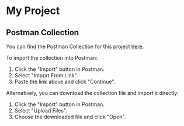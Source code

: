 # My Project

## Postman Collection

You can find the Postman Collection for this project [here](https://github.com/shivambhanu/coderhack/blob/main/CoderHack.postman_collection.json).

To import the collection into Postman:
1. Click the "Import" button in Postman.
2. Select "Import From Link".
3. Paste the link above and click "Continue".

Alternatively, you can download the collection file and import it directly:
1. Click the "Import" button in Postman.
2. Select "Upload Files".
3. Choose the downloaded file and click "Open".
